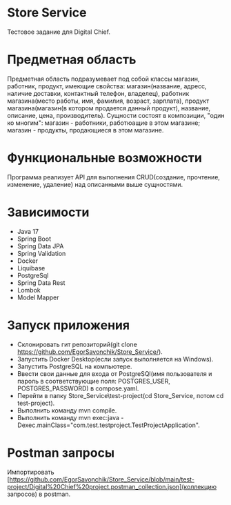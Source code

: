 # Store Service
Тестовое задание для Digital Chief.
# Предметная область
Предметная область подразумевает под собой классы магазин, работник, продукт, имеющие свойства: магазин(название, адресс, наличие доставки, контактный телефон, владелец), работник магазина(место работы, имя, фамилия, возраст, зарплата), продукт магазина(магазин(в котором продается данный продукт), название, описание, цена, производитель). Сущности состоят в композиции, "один ко многим": магазин - работники, работюащие в этом магазине; магазин - продукты, продающиеся в этом магазине.
# Функциональные возможности
Программа реализует API для выполнения CRUD(создание, прочтение, изменение, удаление) над описанными выше сущностями.
# Зависимости
* Java 17
* Spring Boot
* Spring Data JPA
* Spring Validation
* Docker
* Liquibase
* PostgreSql
* Spring Data Rest
* Lombok
* Model Mapper
# Запуск приложения
* Склонировать гит репозиторий(git clone https://github.com/EgorSavonchik/Store_Service/).
* Запустить Docker Desktop(если запуск выполняется на Windows).
* Запустить PostgreSQL на компьютере.
* Ввести свои данные для входа от PostgreSQl(имя пользователя и пароль в соответствующие поля: POSTGRES_USER, POSTGRES_PASSWORD) в compose.yaml.
* Перейти в папку Store_Service\test-project(cd Store_Service, потом cd test-project).
* Выполнить команду mvn compile.
* Выполнить команду mvn exec:java -Dexec.mainClass="com.test.testproject.TestProjectApplication".
# Postman запросы
Импортировать [https://github.com/EgorSavonchik/Store_Service/blob/main/test-project/Digital%20Chief%20project.postman_collection.json](коллекцию запросов) в postman.
